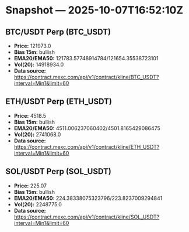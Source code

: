 # Snapshot — 2025-10-07T16:52:10Z

## BTC/USDT Perp (BTC_USDT)
- **Price:** 121973.0
- **Bias 15m:** bullish
- **EMA20/EMA50:** 121783.57748914784/121654.35538723101
- **Vol(20):** 14918934.0
- **Data source:** https://contract.mexc.com/api/v1/contract/kline/BTC_USDT?interval=Min1&limit=60

## ETH/USDT Perp (ETH_USDT)
- **Price:** 4518.5
- **Bias 15m:** bullish
- **EMA20/EMA50:** 4511.006237060402/4501.8165429086475
- **Vol(20):** 2741068.0
- **Data source:** https://contract.mexc.com/api/v1/contract/kline/ETH_USDT?interval=Min1&limit=60

## SOL/USDT Perp (SOL_USDT)
- **Price:** 225.07
- **Bias 15m:** bullish
- **EMA20/EMA50:** 224.38338075323796/223.8237009294841
- **Vol(20):** 2248775.0
- **Data source:** https://contract.mexc.com/api/v1/contract/kline/SOL_USDT?interval=Min1&limit=60
